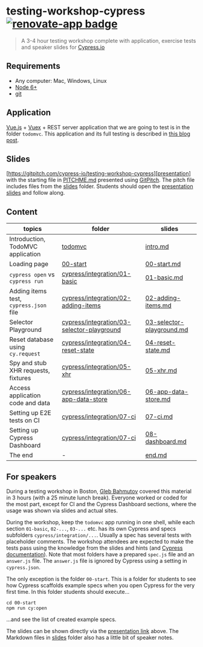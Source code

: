 # testing-workshop-cypress [![renovate-app badge][renovate-badge]][renovate-app]

> A 3-4 hour testing workshop complete with application, exercise tests and speaker slides for [Cypress.io](https://www.cypress.io/)

## Requirements

- Any computer: Mac, Windows, Linux
- [Node 6+](https://nodejs.org/)
- [git](https://git-scm.com)

## Application

[Vue.js](https://vuejs.org/) + [Vuex](https://vuex.vuejs.org/) + REST server application that we are going to test is in the folder `todomvc`. This application and its full testing is described in [this blog post](https://www.cypress.io/blog/2017/11/28/testing-vue-web-application-with-vuex-data-store-and-rest-backend/).

## Slides

[https://gitpitch.com/cypress-io/testing-workshop-cypress][presentation] with the starting file in [PITCHME.md](PITCHME.md) presented using [GitPitch](https://gitpitch.com/). The pitch file includes files from the [slides](slides) folder. Students should open the [presentation slides][presentation] and follow along.

[presentation]: https://gitpitch.com/cypress-io/testing-workshop-cypress

## Content

| topics                                 | folder                                                                                   | slides                                                        |
| -------------------------------------- | ---------------------------------------------------------------------------------------- | ------------------------------------------------------------- |
| Introduction, TodoMVC application      | [todomvc](todomvc)                                                                       | [intro.md](slides/intro.md)                                   |
| Loading page                           | [00-start](00-start)                                                                     | [00-start.md](slides/00-start.md)                             |
| `cypress open` vs `cypress run`        | [cypress/integration/01-basic](cypress/integration/01-basic)                             | [01-basic.md](slides/01-basic.md)                             |
| Adding items test, `cypress.json` file | [cypress/integration/02-adding-items](cypress/integration/02-adding-items)               | [02-adding-items.md](slides/02-adding-items.md)               |
| Selector Playground                    | [cypress/integration/03-selector-playground](cypress/integration/03-selector-playground) | [03-selector-playground.md](slides/03-selector-playground.md) |
| Reset database using `cy.request`      | [cypress/integration/04-reset-state](cypress/integration/04-reset-state)                 | [04-reset-state.md](slides/04-reset-state.md)                 |
| Spy and stub XHR requests, fixtures    | [cypress/integration/05-xhr](cypress/integration/05-xhr)                                 | [05-xhr.md](slides/05-xhr.md)                                 |
| Access application code and data       | [cypress/integration/06-app-data-store](cypress/integration/06-app-data-store)           | [06-app-data-store.md](slides/06-app-data-store.md)           |
| Setting up E2E tests on CI             | [cypress/integration/07-ci](cypress/integration/07-ci)                                   | [07-ci.md](slides/07-ci.md)                                   |
| Setting up Cypress Dashboard           | [cypress/integration/07-ci](cypress/integration/07-ci)                                   | [08-dashboard.md](slides/08-dashboard.md)                     |
| The end                                | -                                                                                        | [end.md](slides/end.md)                                       |

## For speakers

During a testing workshop in Boston, [Gleb Bahmutov](https://github.com/bahmutov) covered this material in 3 hours (with a 25 minute lunch break). Everyone worked or coded for the most part, except for CI and the Cypress Dashboard sections, where the usage was shown via slides and actual sites.

During the workshop, keep the `todomvc` app running in one shell, while each section `01-basic`, `02-...`, `03-...` etc. has its own Cypress and specs subfolders `cypress/integration/...`. Usually a spec has several tests with placeholder comments. The workshop attendees are expected to make the tests pass using the knowledge from the slides and hints (and [Cypress documentation](https://docs.cypress.io/)). Note that most folders have a prepared `spec.js` file and an `answer.js` file. The `answer.js` file is ignored by Cypress using a setting in `cypress.json`.

The only exception is the folder `00-start`. This is a folder for students to see how Cypress scaffolds example specs when you open Cypress for the very first time. In this folder students should execute...

```
cd 00-start
npm run cy:open
```

...and see the list of created example specs.

The slides can be shown directly via the [presentation link][presentation] above. The Markdown files in [slides](slides) folder also has a little bit of speaker notes.

[renovate-badge]: https://img.shields.io/badge/renovate-app-blue.svg
[renovate-app]: https://renovateapp.com/
